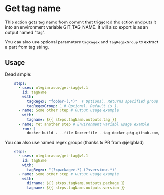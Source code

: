 # Get tag name

This action gets tag name from commit that triggered the action and puts it into an environment variable GIT_TAG_NAME.  It will also export is as an output named "tag".

You can also use optional parameters `tagRegex` and `tagRegexGroup` to extract a part from tag string.

## Usage

Dead simple:

```yaml
    steps:
      - uses: olegtarasov/get-tag@v2.1
        id: tagName
        with:
          tagRegex: "foobar-(.*)"  # Optional. Returns specified group text as tag name. Full tag string is returned if regex is not defined.
          tagRegexGroup: 1 # Optional. Default is 1.
      - name: Some other step # Output usage example
        with:
          tagname: ${{ steps.tagName.outputs.tag }}
      - name: Yet another step # Environment variabl usage example
        run: |
          docker build . --file Dockerfile --tag docker.pkg.github.com/someimage:$GIT_TAG_NAME

```

You can also use named regex groups (thanks to PR from @jelgblad):

```yaml
    steps:
      - uses: olegtarasov/get-tag@v2.1
        id: tagName
        with:
          tagRegex: "(?<package>.*)-(?<version>.*)" 
      - name: Some other step # Output usage example
        with:
          dirname: ${{ steps.tagName.outputs.package }}
          tagname: ${{ steps.tagName.outputs.version }}
```